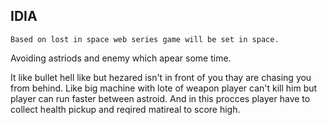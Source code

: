 ## IDIA

    Based on lost in space web series game will be set in space.
Avoiding astriods and enemy which apear some time.

It like bullet hell like but hezared isn't in front of you thay are chasing you from behind.
Like big machine with lote of weapon player can't kill him but player can run faster between astroid.
And in this procces player have to collect health pickup and reqired matireal to score high.